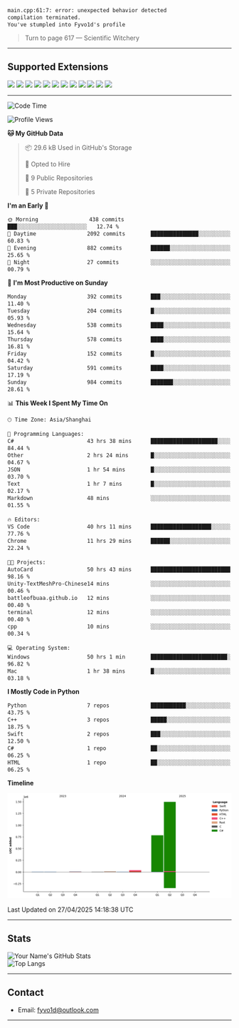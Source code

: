 ```
main.cpp:61:7: error: unexpected behavior detected
compilation terminated.
You've stumpled into Fyvo1d's profile
```

> Turn to page 617 — Scientific Witchery

---

## Supported Extensions

<p align="left">
  <img src="https://cdn.jsdelivr.net/gh/devicons/devicon/icons/cplusplus/cplusplus-original.svg" height="40" />
  <img src="https://cdn.jsdelivr.net/gh/devicons/devicon/icons/csharp/csharp-original.svg" height="40" />
  <img src="https://cdn.jsdelivr.net/gh/devicons/devicon/icons/python/python-original.svg" height="40" />
  <img src="https://cdn.jsdelivr.net/gh/devicons/devicon/icons/swift/swift-original.svg" height="40" />
  <img src="https://cdn.jsdelivr.net/gh/devicons/devicon/icons/git/git-original.svg" height="40" />
  <img src="https://cdn.jsdelivr.net/gh/devicons/devicon/icons/vscode/vscode-original.svg" height="40" />
  <img src="https://www.vulkan.org/user/themes/vulkan/images/logo/vulkan-logo.svg" height="40" />
  <img src="https://cdn.jsdelivr.net/gh/devicons/devicon/icons/opengl/opengl-original.svg" height="40" />
  <img src="https://cdn.jsdelivr.net/gh/devicons/devicon/icons/pytorch/pytorch-original.svg" height="40" />
  <img src="https://cdn.jsdelivr.net/gh/devicons/devicon/icons/unity/unity-original.svg" height="40" />
  <img src="https://cdn.jsdelivr.net/gh/devicons/devicon/icons/unrealengine/unrealengine-original.svg" height="40" />
  <img src="https://cdn.jsdelivr.net/gh/devicons/devicon/icons/cmake/cmake-original.svg" height="40" />
</p>


---

<!--START_SECTION:waka-->
![Code Time](http://img.shields.io/badge/Code%20Time-87%20hrs%2046%20mins-blue)

![Profile Views](http://img.shields.io/badge/Profile%20Views-86-blue)

**🐱 My GitHub Data** 

> 📦 29.6 kB Used in GitHub's Storage 
 > 
> 💼 Opted to Hire
 > 
> 📜 9 Public Repositories 
 > 
> 🔑 5 Private Repositories 
 > 
**I'm an Early 🐤** 

```text
🌞 Morning                438 commits         ███░░░░░░░░░░░░░░░░░░░░░░   12.74 % 
🌆 Daytime                2092 commits        ███████████████░░░░░░░░░░   60.83 % 
🌃 Evening                882 commits         ██████░░░░░░░░░░░░░░░░░░░   25.65 % 
🌙 Night                  27 commits          ░░░░░░░░░░░░░░░░░░░░░░░░░   00.79 % 
```
📅 **I'm Most Productive on Sunday** 

```text
Monday                   392 commits         ███░░░░░░░░░░░░░░░░░░░░░░   11.40 % 
Tuesday                  204 commits         █░░░░░░░░░░░░░░░░░░░░░░░░   05.93 % 
Wednesday                538 commits         ████░░░░░░░░░░░░░░░░░░░░░   15.64 % 
Thursday                 578 commits         ████░░░░░░░░░░░░░░░░░░░░░   16.81 % 
Friday                   152 commits         █░░░░░░░░░░░░░░░░░░░░░░░░   04.42 % 
Saturday                 591 commits         ████░░░░░░░░░░░░░░░░░░░░░   17.19 % 
Sunday                   984 commits         ███████░░░░░░░░░░░░░░░░░░   28.61 % 
```


📊 **This Week I Spent My Time On** 

```text
🕑︎ Time Zone: Asia/Shanghai

💬 Programming Languages: 
C#                       43 hrs 38 mins      █████████████████████░░░░   84.44 % 
Other                    2 hrs 24 mins       █░░░░░░░░░░░░░░░░░░░░░░░░   04.67 % 
JSON                     1 hr 54 mins        █░░░░░░░░░░░░░░░░░░░░░░░░   03.70 % 
Text                     1 hr 7 mins         █░░░░░░░░░░░░░░░░░░░░░░░░   02.17 % 
Markdown                 48 mins             ░░░░░░░░░░░░░░░░░░░░░░░░░   01.55 % 

🔥 Editors: 
VS Code                  40 hrs 11 mins      ███████████████████░░░░░░   77.76 % 
Chrome                   11 hrs 29 mins      ██████░░░░░░░░░░░░░░░░░░░   22.24 % 

🐱‍💻 Projects: 
AutoCard                 50 hrs 43 mins      █████████████████████████   98.16 % 
Unity-TextMeshPro-Chinese14 mins             ░░░░░░░░░░░░░░░░░░░░░░░░░   00.46 % 
battleofbuaa.github.io   12 mins             ░░░░░░░░░░░░░░░░░░░░░░░░░   00.40 % 
terminal                 12 mins             ░░░░░░░░░░░░░░░░░░░░░░░░░   00.40 % 
cpp                      10 mins             ░░░░░░░░░░░░░░░░░░░░░░░░░   00.34 % 

💻 Operating System: 
Windows                  50 hrs 1 min        ████████████████████████░   96.82 % 
Mac                      1 hr 38 mins        █░░░░░░░░░░░░░░░░░░░░░░░░   03.18 % 
```

**I Mostly Code in Python** 

```text
Python                   7 repos             ███████████░░░░░░░░░░░░░░   43.75 % 
C++                      3 repos             █████░░░░░░░░░░░░░░░░░░░░   18.75 % 
Swift                    2 repos             ███░░░░░░░░░░░░░░░░░░░░░░   12.50 % 
C#                       1 repo              ██░░░░░░░░░░░░░░░░░░░░░░░   06.25 % 
HTML                     1 repo              ██░░░░░░░░░░░░░░░░░░░░░░░   06.25 % 
```



**Timeline**

![Lines of Code chart](https://raw.githubusercontent.com/FyVoid/FyVoid/main/assets/bar_graph.png)


 Last Updated on 27/04/2025 14:18:38 UTC
<!--END_SECTION:waka-->

---

## Stats

![Your Name's GitHub Stats](https://github-readme-stats.vercel.app/api?username=fyvoid&show_icons=true&theme=tokyonight)  
![Top Langs](https://github-readme-stats.vercel.app/api/top-langs/?username=fyvoid&layout=compact&theme=tokyonight)

---

## Contact

- Email: [fyvo1d@outlook.com](fyvo1d@outlook.com)  

---
